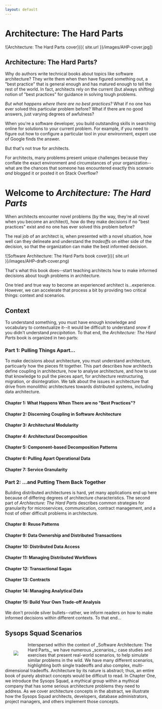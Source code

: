 ```yaml
---
layout: default
---
```


# Architecture: The Hard Parts

![Architecture: The Hard Parts cover]({{ site.url }}/images/AHP-cover.jpg])


## Architecture: The Hard Parts?

Why do authors write technical books about topics like software architecture? They write them when then have figured something out, a "best practice" that is general enough and has matured enough to tell the rest of the world. In fact, architects rely on the current (but always shifting) notion of "best practices" for guidance in solving tough problems.

_But what happens where there are no best practices?_ What if no one has ever solved this particular problem before? What if there are no good answers, just varying degrees of awfulness?


When you're a software developer, you build outstanding skills in searching online for solutions to your current problem. For example, if you need to figure out how to configure a particular tool in your environment, expert use of Google finds the answer. 

But that's not true for architects.

For architects, many problems present unique challenges because they conflate the exact environment and circumstances of your organization--what are the chances that someone has encountered exactly this scenario _and_ blogged it or posted it on Stack Overflow?

# Welcome to _Architecture: The Hard Parts_

When architects encounter novel problems (by the way, they're all novel when you become an architect), how do they make decisions if no "best practices" exist and no one has ever solved this problem before?

The real job of an architect is, when presented with a novel situation, how well can they delineate and understand the _tradeoffs_ on either side of the decision, so that the organization can make the best informed decision. 

![Software Architecture: The Hard Parts book cover]({{ site.url }}/images/AHP-draft-cover.png)

That's what this book does--start teaching architects how to make informed decisions about tough problems in architecture.

One tried and true way to become an experienced architect is...experience. However, we can accelerate that process a bit by providing two critical things: context and scenarios.

## Context
To understand something, you must have enough knowledge and vocabulary to contextualize it--it would be difficult to understand _snow_ if you didn't understand _precipitation_. To that end, the _Architecture: The Hard Parts_ book is organized in two parts: 

### Part 1: Pulling Things Apart…
To make decisions about architecture, you must understand architecture, particuarly how the pieces fit together. This part describes how architects define coupling in architecture, how to analyse architecture, and how to use that knowledge to pull the pieces apart, for architecture restructuring, migration, or disintegration. We talk about the issues in architecture that drive from monolithic architectures towards distributed systems, including data architecture.

#### Chapter 1: What Happens When There are no "Best Practices"?
#### Chapter 2: Discerning Coupling in Software Architecture
#### Chapter 3: Architectural Modularity
#### Chapter 4: Architectural Decomposition
#### Chapter 5: Component-based Decomposition Patterns
#### Chapter 6: Pulling Apart Operational Data
#### Chapter 7: Service Granularity

### Part 2: ...and Putting Them Back Together
Building distributed architectures is hard, yet many applications end up here because of differing degrees of architecture characteristics. The second part of _Architecture: The Hard Parts_ describes common strategies for granularity for microservices, communication, contract management, and a host of other difficult problems in architecture.

#### Chapter 8: Reuse Patterns
#### Chapter 9: Data Ownership and Distributed Transactions
#### Chapter 10: Distributed Data Access
#### Chapter 11: Managing Distributed Workflows
#### Chapter 12: Transactional Sagas
#### Chapter 13: Contracts
#### Chapter 14: Managing Analytical Data
#### Chapter 15: Build Your Own Trade-off Analysis

We don't provide silver bullets--rather, we inform readers on how to make informed decisions within different contexts. To that end...

## Sysops Squad Scenarios

<image src="{{ site.url }}/images/Sysops-Squad.png" align="left" style="padding: 2em;">
Interspersed within the context of _Software Architecture: The Hard Parts_, we have numerous  _scenarios_: case studies and exercises that present real-world scenarios, to help simulate similar problems in the wild. We have many different scenarios, highlighting both single tradeoffs and also complex, multi-dimensional tradeoffs. Architecture by its nature is abstract; thus, an entire book of purely abstract concepts would be difficult to read. In Chapter One, we introduce the Sysops Squad, a mythical group within a mythical company that has some serious architecture problems they need to address. As we cover architecture concepts in the abstract, we illustrate how the Sysops Squad architects, developers, database administrators, project managers, and others implement those concepts.


